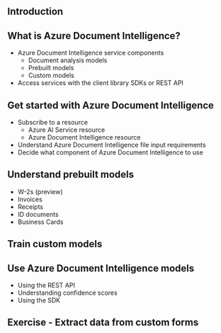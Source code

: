 ## Introduction
## What is Azure Document Intelligence?
  - Azure Document Intelligence service components
    - Document analysis models
    - Prebuilt models
    - Custom models
  - Access services with the client library SDKs or REST API
## Get started with Azure Document Intelligence
  - Subscribe to a resource
    - Azure AI Service resource
    - Azure Document Intelligence resource
  - Understand Azure Document Intelligence file input requirements
  - Decide what component of Azure Document Intelligence to use
## Understand prebuilt models
  - W-2s (preview)
  - Invoices
  - Receipts
  - ID documents
  - Business Cards
## Train custom models
## Use Azure Document Intelligence models
  - Using the REST API
  - Understanding confidence scores
  - Using the SDK
## Exercise - Extract data from custom forms